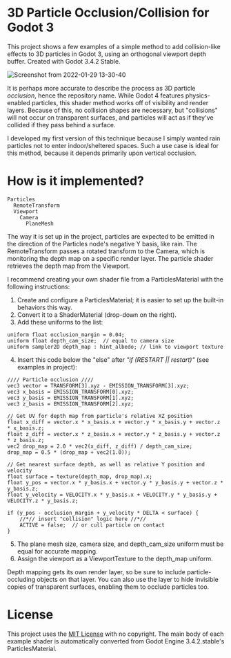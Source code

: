 # 3D Particle Occlusion/Collision for Godot 3
This project shows a few examples of a simple method to add collision-like effects to 3D particles in Godot 3, using an orthogonal viewport depth buffer. Created with Godot 3.4.2 Stable.

![Screenshot from 2022-01-29 13-30-40](https://user-images.githubusercontent.com/72348938/151674934-372c57b0-48c8-4075-9d88-6b3b44c6430c.png)

It is perhaps more accurate to describe the process as 3D particle *occlusion*, hence the repository name. While Godot 4 features physics-enabled particles, this shader method works off of visibility and render layers. Because of this, no collision shapes are necessary, but "collisions" will not occur on transparent surfaces, and particles will act as if they've collided if they pass behind a surface.

I developed my first version of this technique because I simply wanted rain particles not to enter indoor/sheltered spaces. Such a use case is ideal for this method, because it depends primarily upon vertical occlusion.

# How is it implemented?
````
Particles
  RemoteTransform
  Viewport
    Camera
      PlaneMesh
````
The way it is set up in the project, particles are expected to be emitted in the direction of the Particles node's negative Y basis, like rain. The RemoteTransform passes a rotated transform to the Camera, which is monitoring the depth map on a specific render layer. The particle shader retrieves the depth map from the Viewport.

I recommend creating your own shader file from a ParticlesMaterial with the following instructions:
1. Create and configure a ParticlesMaterial; it is easier to set up the built-in behaviors this way.
2. Convert it to a ShaderMaterial (drop-down on the right).
3. Add these uniforms to the list:
````
uniform float occlusion_margin = 0.04;
uniform float depth_cam_size;  // equal to camera size
uniform sampler2D depth_map : hint_albedo; // link to viewport texture
````
4. Insert this code below the "else" after *"if (RESTART || restart)"* (see examples in project):
````
//// Particle occlusion ////
vec3 vector = TRANSFORM[3].xyz - EMISSION_TRANSFORM[3].xyz;
vec3 x_basis = EMISSION_TRANSFORM[0].xyz;
vec3 y_basis = EMISSION_TRANSFORM[1].xyz;
vec3 z_basis = EMISSION_TRANSFORM[2].xyz;

// Get UV for depth map from particle's relative XZ position
float x_diff = vector.x * x_basis.x + vector.y * x_basis.y + vector.z * x_basis.z;
float z_diff = vector.x * z_basis.x + vector.y * z_basis.y + vector.z * z_basis.z;
vec2 drop_map = 2.0 * vec2(x_diff, z_diff) / depth_cam_size;
drop_map = 0.5 * (drop_map + vec2(1.0));

// Get nearest surface depth, as well as relative Y position and velocity
float surface = texture(depth_map, drop_map).x;
float y_pos = vector.x * y_basis.x + vector.y * y_basis.y + vector.z * y_basis.z;
float y_velocity = VELOCITY.x * y_basis.x + VELOCITY.y * y_basis.y + VELOCITY.z * y_basis.z;

if (y_pos - occlusion_margin + y_velocity * DELTA < surface) {
	//*// insert "collision" logic here //*//
	ACTIVE = false;  // or cull particle on contact
}
````
5. The plane mesh size, camera size, and depth_cam_size uniform must be equal for accurate mapping.
6. Assign the viewport as a ViewportTexture to the depth_map uniform.

Depth mapping gets its own render layer, so be sure to include particle-occluding objects on that layer. You can also use the layer to hide invisible copies of transparent surfaces, enabling them to occlude particles too.

# License
This project uses the [MIT License](https://github.com/Wolfe2x7/3D-particle-occlusion-collision-for-Godot-3/blob/main/LICENSE) with no copyright. The main body of each example shader is automatically converted from Godot Engine 3.4.2.stable's ParticlesMaterial.

